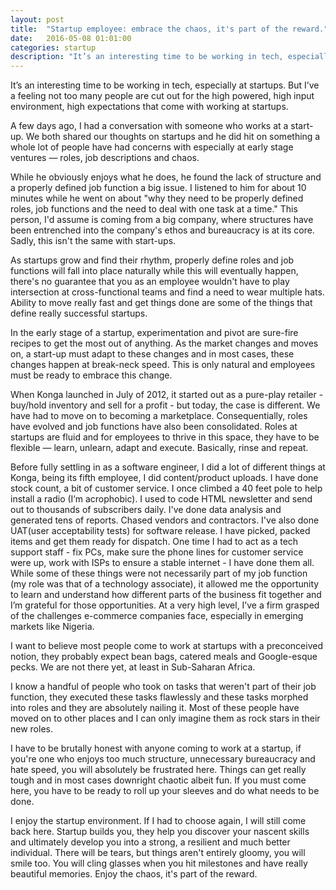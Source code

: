 ```yaml
---
layout: post
title:  "Startup employee: embrace the chaos, it's part of the reward."
date:   2016-05-08 01:01:00
categories: startup
description: "It’s an interesting time to be working in tech, especially at startups. But I’ve a feeling not too many people are cut out for the high powered, high input environment, high expectations that come with working at startups."
---
```


It’s an interesting time to be working in tech, especially at startups. But I’ve a feeling not too many people are cut out for the high powered, high input environment, high expectations that come with working at startups.

A few days ago, I had a conversation with someone who works at a start-up. We both shared our thoughts on startups and he did hit on something a whole lot of people have had concerns with especially at early stage ventures &mdash; roles, job descriptions and chaos.

While he obviously enjoys what he does, he found the lack of structure and a properly defined job function a big issue. I listened to him for about 10 minutes while he went on about "why they need to be properly defined roles, job functions and the need to deal with one task at a time." This person, I'd assume is coming from a big company, where structures have been entrenched into the  company's ethos and bureaucracy is at its core. Sadly, this isn't the same with start-ups.

As startups grow and find their rhythm, properly define roles and job functions will fall into place naturally while this will eventually happen, there's no guarantee that you as an employee wouldn't have to play intersection at cross-functional teams and find a need to wear multiple hats. Ability to move really fast and get things done are some of the things that define really successful startups.

In the early stage of a startup, experimentation and pivot are sure-fire recipes to get the most out of anything. As the market changes and moves on, a start-up must adapt to these changes and in most cases, these changes happen at break-neck speed. This is only natural and employees must be ready to embrace this change.

When Konga launched in July of 2012, it started out as a pure-play retailer - buy/hold inventory and sell for a profit -  but today, the case is different. We have had to move on to becoming a marketplace. Consequentially, roles have evolved and job functions have also been consolidated. Roles at startups are fluid and for employees to thrive in this space, they have to be flexible &mdash; learn, unlearn, adapt and execute. Basically, rinse and repeat.

Before fully settling in as a software engineer, I did a lot of different things at Konga, being its fifth employee, I did content/product uploads. I have done stock count, a bit of customer service. I once climbed a 40 feet pole to help install a radio (I’m acrophobic). I used to code HTML newsletter and send out to thousands of subscribers daily. I've done data analysis and generated tens of reports. Chased vendors and contractors. I've also done UAT(user acceptability tests) for software release. I have picked, packed items and get them ready for dispatch. One time I had to act as a tech support staff - fix PCs, make sure the phone lines for customer service were up, work with ISPs to ensure a stable internet - I have done them all. While some of these things were not necessarily part of my job function (my role was that of a technology associate), it allowed me the opportunity to learn and understand how different parts of the business fit together and I’m grateful for those opportunities. At a very high level, I’ve a firm grasped of the challenges e-commerce companies face, especially in emerging markets like Nigeria.

I want to believe most people come to work at startups with a preconceived notion, they probably expect bean bags, catered meals and Google-esque pecks. We are not there yet, at least in Sub-Saharan Africa.

I know a handful of people who took on tasks that weren't part of their job function, they executed these tasks flawlessly and these tasks morphed into roles and they are absolutely nailing it. Most of these people have moved on to other places and I can only imagine them as rock stars in their new roles.

I have to be brutally honest with anyone coming to work at a startup, if you're one who enjoys too much structure, unnecessary bureaucracy and hate speed, you will absolutely be frustrated here. Things can get really tough and in most cases downright chaotic albeit fun. If you must come here, you have to be ready to roll up your sleeves and do what needs to be done.

I enjoy the startup environment. If I had to choose again, I will still come back here. Startup builds you, they help you discover your nascent skills and ultimately develop you into a strong, a resilient and much better individual. There will be tears, but things aren't entirely gloomy, you will smile too. You will cling glasses when you hit milestones and have really beautiful memories. Enjoy the chaos, it's part of the reward.